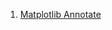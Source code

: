 <ol>
  <li><a href="https://matplotlib.org/stable/api/_as_gen/matplotlib.pyplot.annotate.html">Matplotlib Annotate</a></li>
</ol>
